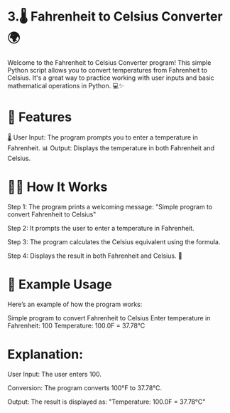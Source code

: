# 3.🌡️ Fahrenheit to Celsius Converter 🌍
Welcome to the Fahrenheit to Celsius Converter program! This simple Python script allows you to convert temperatures from Fahrenheit to Celsius. It's a great way to practice working with user inputs and basic mathematical operations in Python. 💻✨

# 📝 Features
🌡️ User Input: The program prompts you to enter a temperature in Fahrenheit.
📊 Output: Displays the temperature in both Fahrenheit and Celsius.

# 🧑‍💻 How It Works
Step 1: The program prints a welcoming message:
"Simple program to convert Fahrenheit to Celsius"

Step 2: It prompts the user to enter a temperature in Fahrenheit.

Step 3: The program calculates the Celsius equivalent using the formula.

Step 4: Displays the result in both Fahrenheit and Celsius. 🔄

# 📌 Example Usage
Here’s an example of how the program works:


Simple program to convert Fahrenheit to Celsius
Enter temperature in Fahrenheit: 100
Temperature: 100.0F = 37.78°C
# Explanation:

User Input: The user enters 100.

Conversion: The program converts 100°F to 37.78°C.

Output: The result is displayed as:
"Temperature: 100.0F = 37.78°C"